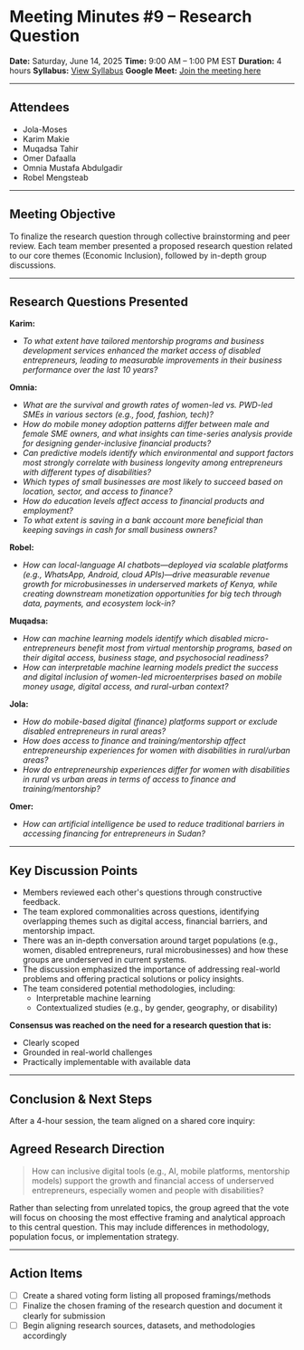 # Meeting Minutes #9 – Research Question

**Date:** Saturday, June 14, 2025
**Time:** 9:00 AM – 1:00 PM EST
**Duration:** 4 hours
**Syllabus:** [View Syllabus](https://docs.google.com/document/d/1TaoVVqJD5EqmBGLw6_qzph8EZnuL6uhY/edit?tab=t.0)
**Google Meet:** [Join the meeting here](https://meet.google.com/egf-szax-mei)

---

## Attendees

- Jola-Moses
- Karim Makie
- Muqadsa Tahir
- Omer Dafaalla
- Omnia Mustafa Abdulgadir
- Robel Mengsteab

---

## Meeting Objective

To finalize the research question through
collective brainstorming and peer review.
Each team member presented a proposed
research question related to our core
themes (Economic Inclusion), followed
by in-depth group discussions.

---

## Research Questions Presented

**Karim:**

- *To what extent have tailored
mentorship programs and business
development services enhanced the market
access of disabled entrepreneurs, leading
to measurable improvements in their
business performance over the last 10 years?*

**Omnia:**

- *What are the survival and growth
rates of women-led vs. PWD-led SMEs
in various sectors (e.g., food, fashion, tech)?*
- *How do mobile money adoption
patterns differ between male and female
SME owners, and what insights can
time-series analysis provide for
designing gender-inclusive financial products?*
- *Can predictive models identify
which environmental and support
factors most strongly correlate with
business longevity among entrepreneurs
with different types of disabilities?*
- *Which types of small businesses
are most likely to succeed based on
location, sector, and access to finance?*
- *How do education levels affect
access to financial products and employment?*
- *To what extent is saving in a bank
account more beneficial than
keeping savings in cash for small business owners?*

**Robel:**

- *How can local-language AI chatbots—deployed
via scalable platforms
(e.g., WhatsApp, Android, cloud APIs)—drive
measurable revenue growth for
microbusinesses in underserved
markets of Kenya, while creating
downstream monetization opportunities
for big tech through data, payments,
and ecosystem lock-in?*

**Muqadsa:**

- *How can machine learning models
identify which disabled micro-entrepreneurs
benefit most from virtual mentorship
programs, based on their digital
access, business stage, and psychosocial
readiness?*
- *How can interpretable machine
learning models predict the success
and digital inclusion of women-led
microenterprises based on mobile money
usage, digital access, and
rural-urban context?*

**Jola:**

- *How do mobile-based digital
(finance) platforms support or
exclude disabled entrepreneurs
in rural areas?*
- *How does access to finance and
training/mentorship affect
entrepreneurship experiences
for women with disabilities
in rural/urban areas?*
- *How do entrepreneurship experiences
differ for women with disabilities
in rural vs urban areas in terms
of access to finance and
training/mentorship?*

**Omer:**

- *How can artificial intelligence
be used to reduce traditional barriers
in accessing financing for entrepreneurs in Sudan?*

---

## Key Discussion Points

- Members reviewed each other's
questions through constructive feedback.
- The team explored commonalities
across questions, identifying
overlapping themes such as digital
access, financial barriers, and
mentorship impact.
- There was an in-depth conversation
around target populations (e.g., women,
disabled entrepreneurs, rural microbusinesses)
and how these groups are
underserved in current systems.
- The discussion emphasized the
importance of addressing real-world
problems and offering practical
solutions or policy insights.
- The team considered potential
methodologies, including:
  - Interpretable machine learning
  - Contextualized studies
(e.g., by gender, geography, or disability)

**Consensus was reached on the need for a research question that is:**

- Clearly scoped
- Grounded in real-world challenges
- Practically implementable with available data

---

## Conclusion & Next Steps

After a 4-hour session, the
team aligned on a shared core inquiry:

## Agreed Research Direction

> How can inclusive digital tools
(e.g., AI, mobile platforms, mentorship models)
support the growth and financial
access of underserved entrepreneurs,
especially women and people with disabilities?

Rather than selecting from unrelated
topics, the group agreed that the
vote will focus on choosing the most
effective framing and analytical
approach to this central question.
This may include differences in
methodology, population focus,
or implementation strategy.

---

## Action Items

- [ ] Create a shared voting
form listing all proposed framings/methods
- [ ] Finalize the chosen framing
of the research question and
document it clearly for submission
- [ ] Begin aligning research
sources, datasets, and
methodologies accordingly

